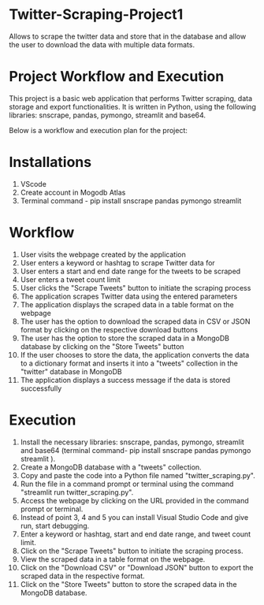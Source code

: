 # Twitter-Scraping-Project1
Allows to scrape the twitter data and store that in the database and allow the user to download the data with multiple data formats.

# Project Workflow and Execution
This project is a basic web application that performs Twitter scraping, data storage and export functionalities. It is written in Python, using the following libraries: snscrape, pandas, pymongo, streamlit and base64.

Below is a workflow and execution plan for the project:

# Installations
1. VScode 
2. Create account in Mogodb Atlas
3. Terminal command - pip install snscrape pandas pymongo streamlit 

# Workflow
1. User visits the webpage created by the application
2. User enters a keyword or hashtag to scrape Twitter data for
3. User enters a start and end date range for the tweets to be scraped
4. User enters a tweet count limit
5. User clicks the "Scrape Tweets" button to initiate the scraping process
6. The application scrapes Twitter data using the entered parameters
7. The application displays the scraped data in a table format on the webpage
8. The user has the option to download the scraped data in CSV or JSON format by clicking on the respective download buttons
9. The user has the option to store the scraped data in a MongoDB database by clicking on the "Store Tweets" button
10. If the user chooses to store the data, the application converts the data to a dictionary format and inserts it into a "tweets" collection in the "twitter" database     in MongoDB
11. The application displays a success message if the data is stored successfully

# Execution
1. Install the necessary libraries: snscrape, pandas, pymongo, streamlit and base64 (terminal command-  pip install snscrape pandas pymongo streamlit ).
2. Create a MongoDB database with a "tweets" collection.
3. Copy and paste the code into a Python file named "twitter_scraping.py".
4. Run the file in a command prompt or terminal using the command "streamlit run twitter_scraping.py".
5. Access the webpage by clicking on the URL provided in the command prompt or terminal.
6. Instead of point 3, 4 and 5 you can install Visual Studio Code and give run, start debugging.  
7. Enter a keyword or hashtag, start and end date range, and tweet count limit.
8. Click on the "Scrape Tweets" button to initiate the scraping process.
9. View the scraped data in a table format on the webpage.
10. Click on the "Download CSV" or "Download JSON" button to export the scraped data in the respective format.
11. Click on the "Store Tweets" button to store the scraped data in the MongoDB database.
